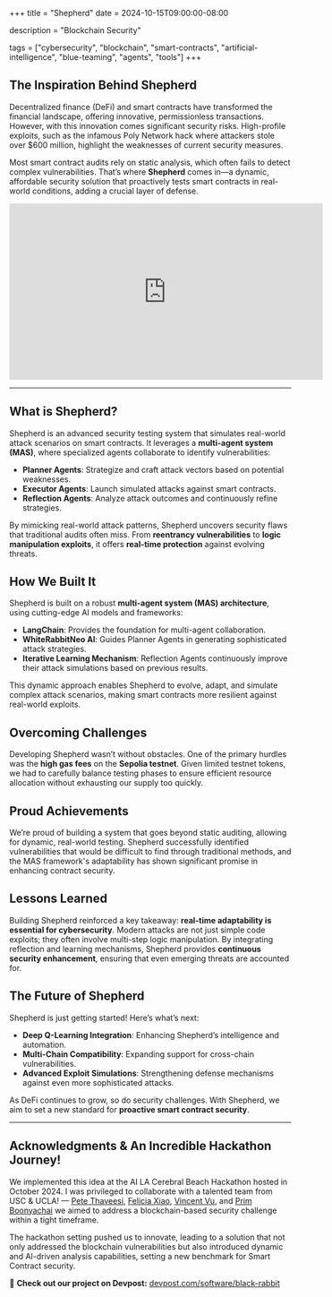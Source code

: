 +++
title =  "Shepherd"
date = 2024-10-15T09:00:00-08:00

 description = "Blockchain Security"

tags = ["cybersecurity", "blockchain", "smart-contracts", "artificial-intelligence", "blue-teaming", "agents", "tools"]
+++

## **The Inspiration Behind Shepherd**

Decentralized finance (DeFi) and smart contracts have transformed the financial landscape, offering innovative, permissionless transactions. However, with this innovation comes significant security risks. High-profile exploits, such as the infamous Poly Network hack where attackers stole over $600 million, highlight the weaknesses of current security measures.

Most smart contract audits rely on static analysis, which often fails to detect complex vulnerabilities. That’s where **Shepherd** comes in—a dynamic, affordable security solution that proactively tests smart contracts in real-world conditions, adding a crucial layer of defense.

<iframe width="560" height="315" src="https://www.youtube.com/embed/05hdjIOEqMc?si=J1qdCidqCcN46LgU" title="YouTube video player" frameborder="0" allow="accelerometer; autoplay; clipboard-write; encrypted-media; gyroscope; picture-in-picture; web-share" referrerpolicy="strict-origin-when-cross-origin" allowfullscreen></iframe>

---

## **What is Shepherd?**

Shepherd is an advanced security testing system that simulates real-world attack scenarios on smart contracts. It leverages a **multi-agent system (MAS)**, where specialized agents collaborate to identify vulnerabilities:

- **Planner Agents**: Strategize and craft attack vectors based on potential weaknesses.
- **Executor Agents**: Launch simulated attacks against smart contracts.
- **Reflection Agents**: Analyze attack outcomes and continuously refine strategies.

By mimicking real-world attack patterns, Shepherd uncovers security flaws that traditional audits often miss. From **reentrancy vulnerabilities** to **logic manipulation exploits**, it offers **real-time protection** against evolving threats.

## **How We Built It**

Shepherd is built on a robust **multi-agent system (MAS) architecture**, using cutting-edge AI models and frameworks:

- **LangChain**: Provides the foundation for multi-agent collaboration.
- **WhiteRabbitNeo AI**: Guides Planner Agents in generating sophisticated attack strategies.
- **Iterative Learning Mechanism**: Reflection Agents continuously improve their attack simulations based on previous results.

This dynamic approach enables Shepherd to evolve, adapt, and simulate complex attack scenarios, making smart contracts more resilient against real-world exploits.

## **Overcoming Challenges**

Developing Shepherd wasn’t without obstacles. One of the primary hurdles was the **high gas fees** on the **Sepolia testnet**. Given limited testnet tokens, we had to carefully balance testing phases to ensure efficient resource allocation without exhausting our supply too quickly.

## **Proud Achievements**

We’re proud of building a system that goes beyond static auditing, allowing for dynamic, real-world testing. Shepherd successfully identified vulnerabilities that would be difficult to find through traditional methods, and the MAS framework's adaptability has shown significant promise in enhancing contract security.

## **Lessons Learned**

Building Shepherd reinforced a key takeaway: **real-time adaptability is essential for cybersecurity**. Modern attacks are not just simple code exploits; they often involve multi-step logic manipulation. By integrating reflection and learning mechanisms, Shepherd provides **continuous security enhancement**, ensuring that even emerging threats are accounted for.

## **The Future of Shepherd**

Shepherd is just getting started! Here’s what’s next:

- **Deep Q-Learning Integration**: Enhancing Shepherd’s intelligence and automation.
- **Multi-Chain Compatibility**: Expanding support for cross-chain vulnerabilities.
- **Advanced Exploit Simulations**: Strengthening defense mechanisms against even more sophisticated attacks.

As DeFi continues to grow, so do security challenges. With Shepherd, we aim to set a new standard for **proactive smart contract security**.

---

## Acknowledgments & An Incredible Hackathon Journey! 

We implemented this idea at the AI LA Cerebral Beach Hackathon hosted in October 2024. I was privileged to collaborate with a talented team from USC & UCLA! — [Pete Thaveesi](https://www.linkedin.com/in/petethaveesi-8459151b3/), [Felicia Xiao](https://devpost.com/feliciathestar), [Vincent Vu](https://vuvincent.com/), and [Prim Boonyachai](https://www.linkedin.com/in/prim-boonyachai/) we aimed to address a blockchain-based security challenge within a tight timeframe.

The hackathon setting pushed us to innovate, leading to a solution that not only addressed the blockchain vulnerabilities but also introduced dynamic and AI-driven analysis capabilities, setting a new benchmark for Smart Contract security.

🔗 **Check out our project on Devpost:** [devpost.com/software/black-rabbit](https://devpost.com/software/black-rabbit)


